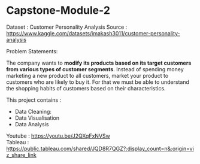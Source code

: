 # Capstone-Module-2

Dataset : Customer Personality Analysis
Source : https://www.kaggle.com/datasets/imakash3011/customer-personality-analysis

Problem Statements:

The company wants to **modify its products based on its target customers from various types of customer segments**. Instead of spending money marketing a new product to all customers, market your product to customers who are likely to buy it. For that we must be able to understand the shopping habits of customers based on their characteristics.

This project contains :
* Data Cleaning:
* Data Visualisation
* Data Analysis

Youtube : https://youtu.be/J2QXqFxNVSw  
Tableau : https://public.tableau.com/shared/JQD8R7QGZ?:display_count=n&:origin=viz_share_link
